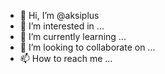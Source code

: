 - 👋 Hi, I’m @aksiplus
- 👀 I’m interested in ...
- 🌱 I’m currently learning ...
- 💞️ I’m looking to collaborate on ...
- 📫 How to reach me ...

<!---
aksiplus/aksiplus is a ✨ special ✨ repository because its `README.md` (this file) appears on your GitHub profile.
You can click the Preview link to take a look at your changes.
--->

